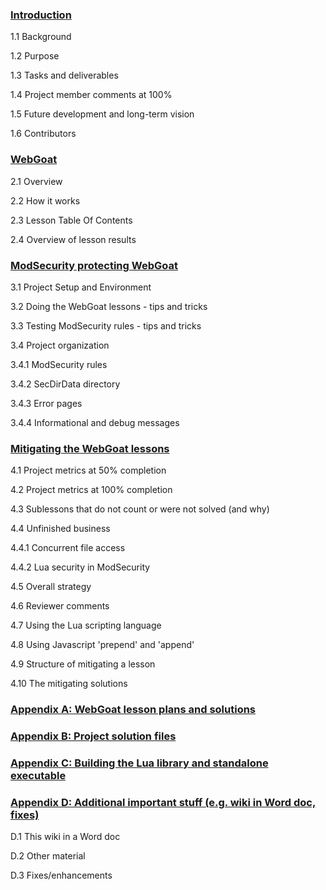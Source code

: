 ### [Introduction](http://www.owasp.org/index.php/OWASP_ModSecurity_Securing_WebGoat_Section_1_Introduction)

1.1 Background

1.2 Purpose

1.3 Tasks and deliverables

1.4 Project member comments at 100%

1.5 Future development and long-term vision

1.6 Contributors

### [WebGoat](http://www.owasp.org/index.php/OWASP_ModSecurity_Securing_WebGoat_Section_2_WebGoat)

2.1 Overview

2.2 How it works

2.3 Lesson Table Of Contents

2.4 Overview of lesson results

### [ModSecurity protecting WebGoat](http://www.owasp.org/index.php/OWASP_ModSecurity_Securing_WebGoat_Section_3_ModSecurity_WebGoat_at_50_percent)

3.1 Project Setup and Environment

3.2 Doing the WebGoat lessons - tips and tricks

3.3 Testing ModSecurity rules - tips and tricks

3.4 Project organization

3.4.1 ModSecurity rules

3.4.2 SecDirData directory

3.4.3 Error pages

3.4.4 Informational and debug messages

### [Mitigating the WebGoat lessons](http://www.owasp.org/index.php/OWASP_ModSecurity_Securing_WebGoat_Section_4_Mitigating_the_WebGoat_Lessons)

4.1 Project metrics at 50% completion

4.2 Project metrics at 100% completion

4.3 Sublessons that do not count or were not solved (and why)

4.4 Unfinished business

4.4.1 Concurrent file access

4.4.2 Lua security in ModSecurity

4.5 Overall strategy

4.6 Reviewer comments

4.7 Using the Lua scripting language

4.8 Using Javascript 'prepend' and 'append'

4.9 Structure of mitigating a lesson

4.10 The mitigating solutions

### [Appendix A: WebGoat lesson plans and solutions](http://www.owasp.org/index.php/OWASP_ModSecurity_Securing_WebGoat_Appendix_A_WebGoat_Lesson_Plans_and_Solutions)

### [Appendix B: Project solution files](http://www.owasp.org/index.php/OWASP_ModSecurity_Securing_WebGoat_Appendix_B_Project_Solution_Files)

### [Appendix C: Building the Lua library and standalone executable](http://www.owasp.org/index.php/OWASP_ModSecurity_Securing_WebGoat_Appendix_C_Building_Lua)

### [Appendix D: Additional important stuff (e.g. wiki in Word doc, fixes)](http://www.owasp.org/index.php/OWASP_ModSecurity_Securing_WebGoat_Appendix_D_Additional_Important_Stuff)

D.1 This wiki in a Word doc

D.2 Other material

D.3 Fixes/enhancements